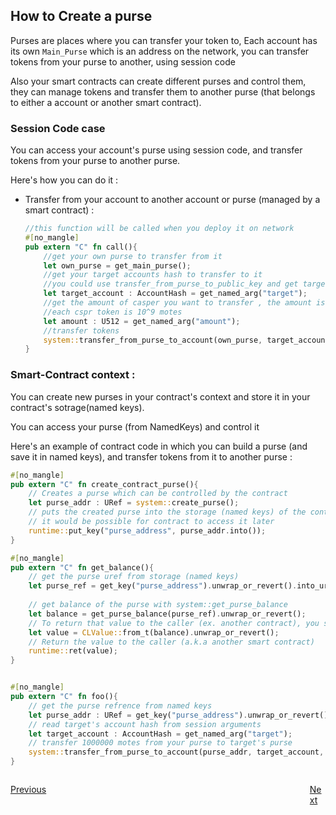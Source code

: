 ## How to Create a purse
Purses are places where you can transfer your token to, Each account has its own `Main_Purse` which is an address on the network, you can transfer tokens from your purse to another, using session code

Also your smart contracts can create different purses and control them, they can manage tokens and transfer them to another purse (that belongs to either a account or another smart contract).


### Session Code case
You can access your account's purse using session code, and transfer tokens from your purse to another purse.

Here's how you can do it :

- Transfer from your account to another account or purse (managed by a smart contract) :
    ```Rust
    //this function will be called when you deploy it on network
    #[no_mangle]
    pub extern "C" fn call(){
        //get your own purse to transfer from it
        let own_purse = get_main_purse();
        //get your target accounts hash to transfer to it
        //you could use transfer_from_purse_to_public_key and get target's public key instead
        let target_account : AccountHash = get_named_arg("target");
        //get the amount of casper you want to transfer , the amount is in motes
        //each cspr token is 10^9 motes
        let amount : U512 = get_named_arg("amount");
        //transfer tokens
        system::transfer_from_purse_to_account(own_purse, target_account, amount, Some(1234))
    }
    ```


### Smart-Contract context :
You can create new purses in your contract's context and store it in your contract's sotrage(named keys).

You can access your purse (from NamedKeys) and control it

Here's an example of contract code in which you can build a purse (and save it in named keys), and transfer tokens from it to another purse :

```Rust
#[no_mangle]
pub extern "C" fn create_contract_purse(){ 
    // Creates a purse which can be controlled by the contract
    let purse_addr : URef = system::create_purse();
    // puts the created purse into the storage (named keys) of the contract, so that 
    // it would be possible for contract to access it later
    runtime::put_key("purse_address", purse_addr.into());
}

#[no_mangle]
pub extern "C" fn get_balance(){
    // get the purse uref from storage (named keys)
    let purse_ref = get_key("purse_address").unwrap_or_revert().into_uref().unwrap_or_revert();
    
    // get balance of the purse with system::get_purse_balance
    let balance = get_purse_balance(purse_ref).unwrap_or_revert();
    // To return that value to the caller (ex. another contract), you should wrap it in a CLValue
    let value = CLValue::from_t(balance).unwrap_or_revert();
    // Return the value to the caller (a.k.a another smart contract)
    runtime::ret(value);
}


#[no_mangle]
pub extern "C" fn foo(){
    // get the purse refrence from named keys
    let purse_addr : URef = get_key("purse_address").unwrap_or_revert().into_uref().unwrap_or_revert();
    // read target's account hash from session arguments
    let target_account : AccountHash = get_named_arg("target");
    // transfer 1000000 motes from your purse to target's purse
    system::transfer_from_purse_to_account(purse_addr, target_account, U512::from_dec_str("1000000").unwrap_or_default(), Some(1234u64));
}
```

<footer>
<p style = "float:left; width : 20%;">
<a href = "https://github.com/k3rn3lpanicc/CasperNetwork-by-example">Previous</a>
</p>
<p style = "float:right; width : 5%;">
<a href = "">Next</a>
</p>
